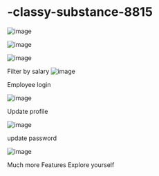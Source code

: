 # -classy-substance-8815

![image](https://user-images.githubusercontent.com/20416765/193452377-34e62498-6fcb-4ca6-bdb5-4fd181022719.png)

![image](https://user-images.githubusercontent.com/20416765/193452386-74bf13a1-1da2-4e0f-b737-65fafc2953e1.png)

![image](https://user-images.githubusercontent.com/20416765/193452410-6067ae6d-a7a8-401f-93e8-d273aa1b80f9.png)

Filter by salary
![image](https://user-images.githubusercontent.com/20416765/193452434-b6ce3d38-641f-47ad-9078-c1780c507839.png)

Employee login

![image](https://user-images.githubusercontent.com/20416765/193452475-b2b303fa-9676-49f3-a5ef-45c33c67d659.png)

Update profile

![image](https://user-images.githubusercontent.com/20416765/193452565-d3a7dee0-0d84-4f94-8f62-f79042d3212d.png)

update password

![image](https://user-images.githubusercontent.com/20416765/193452597-1d692804-c2c8-43ac-b9e1-09293ce58222.png)


Much more Features Explore yourself
